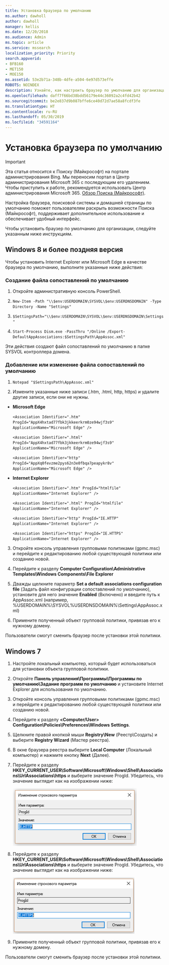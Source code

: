 ```yaml
---
title: Установка браузера по умолчанию
ms.author: dawholl
author: dawholl
manager: kellis
ms.date: 12/20/2018
ms.audience: Admin
ms.topic: article
ms.service: mssearch
localization_priority: Priority
search.appverid:
- BFB160
- MET150
- MOE150
ms.assetid: 53e2b71a-348b-4dfe-a504-6e97d573effe
ROBOTS: NOINDEX
description: Узнайте, как настроить браузер по умолчанию для организации при использовании Поиска (Майкрософт).
ms.openlocfilehash: daff7f66bd38bdd56179e44c36092a2c4fd42b42
ms.sourcegitcommit: be2e837d9b087bffe6ce40d72d7ae58a8fcdf3fe
ms.translationtype: HT
ms.contentlocale: ru-RU
ms.lasthandoff: 05/30/2019
ms.locfileid: "34591164"
---
```

# <a name="set-default-browser"></a>Установка браузера по умолчанию

> [!IMPORTANT]
> Эта статья относится к Поиску (Майкрософт) на портале администрирования Bing. Мы переносим портал в Центр администрирования Microsoft 365 с последующим его удалением. Чтобы приступить к работе, рекомендуется использовать Центр администрирования Microsoft 365. [Обзор Поиска (Майкрософт)](overview-microsoft-search.md).
    
Настройка браузера, поисковой системы и домашней страницы по умолчанию поможет пользователям раскрыть возможности Поиска (Майкрософт), поддерживает дополнительное использование и обеспечивает удобный интерфейс.
  
Чтобы установить браузер по умолчанию для организации, следуйте указанным ниже инструкциям.
  
## <a name="windows-8-and-above"></a>Windows 8 и более поздняя версия

Чтобы установить Internet Explorer или Microsoft Edge в качестве браузера по умолчанию, выполните указанные ниже действия:
  
### <a name="create-default-associations-file"></a>Создание файла сопоставлений по умолчанию

1. Откройте административную консоль PowerShell.
    
2.  `New-Item -Path "\\$env:USERDOMAIN\SYSVOL\$env:USERDNSDOMAIN" -Type Directory -Name "Settings"`
    
3.  `$SettingsPath="\\$env:USERDOMAIN\SYSVOL\$env:USERDNSDOMAIN\Settings"`
    
4.  `Start-Process Dism.exe -PassThru "/Online /Export-DefaultAppAssociations:$SettingsPath\AppAssoc.xml"`
    
Эти действия создают файл сопоставлений по умолчанию в папке SYSVOL контроллера домена.
  
### <a name="add-or-edit-the-default-associations-file"></a>Добавление или изменение файла сопоставлений по умолчанию

1. `Notepad "$SettingsPath\AppAssoc.xml"`
    
2. Измените указанные ниже записи (.htm, .html, http, https) и удалите другие записи, если они не нужны.
    
  - **Microsoft Edge**
    
     `<Association Identifier=".htm" ProgId="AppX4hxtad77fbk3jkkeerkrm0ze94wjf3s9" ApplicationName="Microsoft Edge" />`
  
     `<Association Identifier=".html" ProgId="AppX4hxtad77fbk3jkkeerkrm0ze94wjf3s9" ApplicationName="Microsoft Edge" />`
  
     `<Association Identifier="http" ProgId="AppXq0fevzme2pys62n3e0fbqa7peapykr8v" ApplicationName="Microsoft Edge" />`
    
  - **Internet Explorer**
    
     `<Association Identifier=".htm" ProgId="htmlfile" ApplicationName="Internet Explorer" />`
  
     `<Association Identifier=".html" ProgId="htmlfile" ApplicationName="Internet Explorer" />`
  
     `<Association Identifier="http" ProgId="IE.HTTP" ApplicationName="Internet Explorer" />`
  
     `<Association Identifier="https" ProgId="IE.HTTPS" ApplicationName="Internet Explorer" />`
    
3. Откройте консоль управления групповыми политиками (gpmc.msc) и перейдите к редактированию любой существующей политики или созданию новой.
    
1. Перейдите к разделу **Computer Configuration\Administrative Templates\Windows Components\File Explorer**
    
2. Дважды щелкните параметр **Set a default associations configuration file** (Задать файл конфигурации сопоставлений по умолчанию), установите для него значение **Enabled** (Включено) и введите путь к AppAssoc.xml (например, %USERDOMAIN%\SYSVOL\%USERDNSDOMAIN%\Settings\AppAssoc.xml)
    
4. Примените полученный объект групповой политики, привязав его к нужному домену.
    
Пользователи смогут сменить браузер после установки этой политики.
  
## <a name="windows-7"></a>Windows 7

1. Настройте локальный компьютер, который будет использоваться для установки объекта групповой политики.
    
1. Откройте **Панель управления\Программы\Программы по умолчанию\Задание программ по умолчанию** и установите Internet Explorer для использования по умолчанию. 
    
2. Откройте консоль управления групповыми политиками (gpmc.msc) и перейдите к редактированию любой существующей политики или созданию новой.
    
1. Перейдите к разделу **\<Computer/User\> Configuration\Policies\Preferences\Windows Settings**.
    
2. Щелкните правой кнопкой мыши **Registry\New** (Реестр\Создать) и выберите **Registry Wizard** (Мастер реестра).
    
3. В окне браузера реестра выберите **Local Computer** (Локальный компьютер) и нажмите кнопку **Next** (Далее).
    
4. Перейдите к разделу **HKEY_CURRENT_USER\Software\Microsoft\Windows\Shell\Associations\UrlAssociations\https** и выберите значение ProgId. Убедитесь, что значение выглядит как на изображении ниже: 
    
    ![Выбор значения ProgID при изменении строкового параметра](media/f6173dcc-b898-4967-8c40-4b0fe411a92b.png)
  
5. Перейдите к разделу **HKEY_CURRENT_USER\Software\Microsoft\Windows\Shell\Associations\UrlAssociations\https** и выберите значение ProgId. Убедитесь, что значение выглядит как на изображении ниже: 
    
    ![Выбор значения ProgID для HTTPS при изменении строкового параметра](media/3519e13b-4fe7-4d15-946c-82fd50fc49bb.png)
  
3. Примените полученный объект групповой политики, привязав его к нужному домену.
    
Пользователи смогут сменить браузер после установки этой политики.